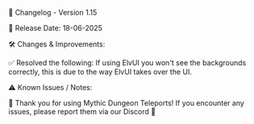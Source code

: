 📜 Changelog - Version 1.15

📅 Release Date: 18-06-2025

🛠️ Changes & Improvements:

✅ Resolved the following: If using ElvUI you won't see the backgrounds correctly, this is due to the way ElvUI takes over the UI.  

⚠️ Known Issues / Notes:


🚀 Thank you for using Mythic Dungeon Teleports! If you encounter any issues, please report them via our Discord 🚀
